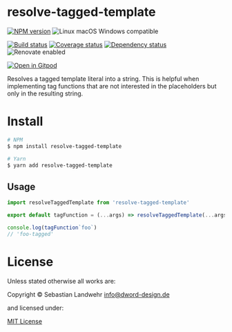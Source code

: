 <!-- TITLE/ -->
# resolve-tagged-template
<!-- /TITLE -->

<!-- BADGES/ -->
[![NPM version](https://img.shields.io/npm/v/resolve-tagged-template.svg)](https://npmjs.org/package/resolve-tagged-template)
![Linux macOS Windows compatible](https://img.shields.io/badge/os-linux%20%7C%C2%A0macos%20%7C%C2%A0windows-blue)

[![Build status](https://img.shields.io/github/workflow/status/dword-design/resolve-tagged-template/build)](https://github.com/dword-design/resolve-tagged-template/actions)
[![Coverage status](https://img.shields.io/coveralls/dword-design/resolve-tagged-template)](https://coveralls.io/github/dword-design/resolve-tagged-template)
[![Dependency status](https://img.shields.io/david/dword-design/resolve-tagged-template)](https://david-dm.org/dword-design/resolve-tagged-template)
![Renovate enabled](https://img.shields.io/badge/renovate-enabled-brightgreen)

[![Open in Gitpod](https://gitpod.io/button/open-in-gitpod.svg)](https://gitpod.io/#https://github.com/dword-design/resolve-tagged-template)
<!-- /BADGES -->

<!-- DESCRIPTION/ -->
Resolves a tagged template literal into a string. This is helpful when implementing tag functions that are not interested in the placeholders but only in the resulting string.
<!-- /DESCRIPTION -->

<!-- INSTALL/ -->
# Install

```bash
# NPM
$ npm install resolve-tagged-template

# Yarn
$ yarn add resolve-tagged-template
```
<!-- /INSTALL -->

## Usage

```js
import resolveTaggedTemplate from 'resolve-tagged-template'

export default tagFunction = (...args) => resolveTaggedTemplate(...args) + '-tagged'

console.log(tagFunction`foo`)
// 'foo-tagged'
```

<!-- LICENSE/ -->
# License

Unless stated otherwise all works are:

Copyright &copy; Sebastian Landwehr <info@dword-design.de>

and licensed under:

[MIT License](https://opensource.org/licenses/MIT)
<!-- /LICENSE -->
